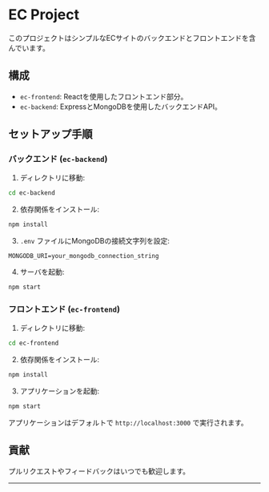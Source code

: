 # EC Project

このプロジェクトはシンプルなECサイトのバックエンドとフロントエンドを含んでいます。

## 構成

- `ec-frontend`: Reactを使用したフロントエンド部分。
- `ec-backend`: ExpressとMongoDBを使用したバックエンドAPI。

## セットアップ手順

### バックエンド (`ec-backend`)

1. ディレクトリに移動:

```bash
cd ec-backend
```

2. 依存関係をインストール:

```bash
npm install
```

3. `.env` ファイルにMongoDBの接続文字列を設定:

```
MONGODB_URI=your_mongodb_connection_string
```

4. サーバを起動:

```bash
npm start
```

### フロントエンド (`ec-frontend`)

1. ディレクトリに移動:

```bash
cd ec-frontend
```

2. 依存関係をインストール:

```bash
npm install
```

3. アプリケーションを起動:

```bash
npm start
```

アプリケーションはデフォルトで `http://localhost:3000` で実行されます。

## 貢献

プルリクエストやフィードバックはいつでも歓迎します。

---